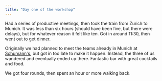 ```yaml
---
title: "Day one of the workshop"
---
```


Had a series of productive meetings, then took the train from Zurich to Munich. It was less than six hours (should have been five, but there were delays), but for whatever reason it felt like ten. Got in around 11:30, then went out to get dinner.

Originally we had planned to meet the teams already in Munich at [Schumann's](https://www.facebook.com/schumanns.hofgarten/), but got in too late to make it happen. Instead, the three of us wandered and eventually ended up there. Fantastic bar with great cocktails and food.

We got four rounds, then spent an hour or more walking back.